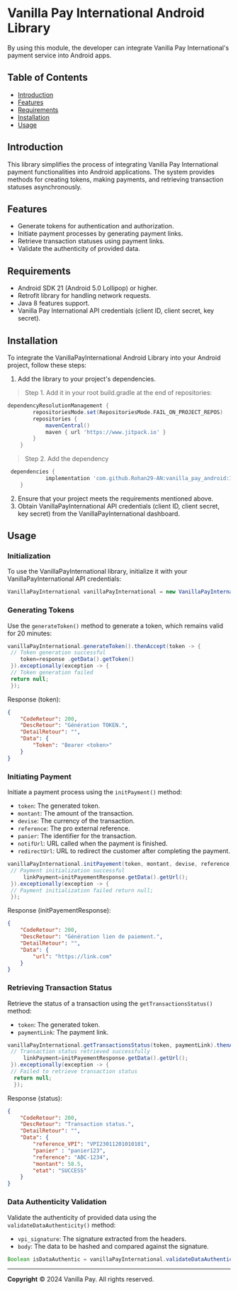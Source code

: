 

# Vanilla Pay International Android Library

By using this module, the developer can integrate Vanilla Pay International's payment service into Android apps.

## Table of Contents

- [Introduction](#introduction)
- [Features](#features)
- [Requirements](#requirements)
- [Installation](#installation)
- [Usage](#usage)

## Introduction

This library simplifies the process of integrating Vanilla Pay International payment functionalities into Android applications. The system provides methods for creating tokens, making payments, and retrieving transaction statuses asynchronously.

## Features

- Generate tokens for authentication and authorization.
- Initiate payment processes by generating payment links.
- Retrieve transaction statuses using payment links.
- Validate the authenticity of provided data.

## Requirements

- Android SDK 21 (Android 5.0 Lollipop) or higher.
- Retrofit library for handling network requests.
- Java 8 features support.
- Vanilla Pay International  API credentials (client ID, client secret, key secret).

## Installation

To integrate the VanillaPayInternational Android Library into your Android project, follow these steps:

1. Add the library to your project's dependencies.
> Step 1. Add it in your root build.gradle at the end of repositories:
```gradle  
dependencyResolutionManagement {
		repositoriesMode.set(RepositoriesMode.FAIL_ON_PROJECT_REPOS)
		repositories {
			mavenCentral()
			maven { url 'https://www.jitpack.io' }
		}
	} 
```  

> Step 2. Add the dependency

```gradle  
 dependencies {
	        implementation 'com.github.Rohan29-AN:vanilla_pay_android:1.0.1'
	}
````  

2. Ensure that your project meets the requirements mentioned above.
3. Obtain VanillaPayInternational API credentials (client ID, client secret, key secret) from the VanillaPayInternational dashboard.

## Usage

### Initialization

To use the VanillaPayInternational library, initialize it with your VanillaPayInternational API credentials:

```java  
VanillaPayInternational vanillaPayInternational = new VanillaPayInternational(clientId, clientSecret, keySecret, vpiVersion);  
```  

### Generating Tokens

Use the `generateToken()` method to generate a token, which remains valid for 20 minutes:

```java  
vanillaPayInternational.generateToken().thenAccept(token -> {  
 // Token generation successful
    token=response .getData().getToken()
 }).exceptionally(exception -> {  
 // Token generation failed 
 return null;
 });  
```  

Response (token):
```json
{
    "CodeRetour": 200,
    "DescRetour": "Génération TOKEN.",
    "DetailRetour": "",
    "Data": {
    	"Token": "Bearer <token>"
 	}
}
```


### Initiating Payment

Initiate a payment process using the `initPayment()` method:

- `token`: The generated token.
- `montant`: The amount of the transaction.
- `devise`: The currency of the transaction.
- `reference`: The pro external reference.
- `panier`: The identifier for the transaction.
- `notifUrl`: URL called when the payment is finished.
- `redirectUrl`: URL to redirect the customer after completing the payment.

```java  
vanillaPayInternational.initPayement(token, montant, devise, reference, panier, notifUrl, redirectUrl).thenAccept(initPayementResponse -> {  
 // Payment initialization successful
	 linkPayment=initPayementResponse.getData().getUrl();
 }).exceptionally(exception -> {  
 // Payment initialization failed return null;
 });  
```  

Response (initPayementResponse):
```json
{
    "CodeRetour": 200,
    "DescRetour": "Génération lien de paiement.",
    "DetailRetour": "",
    "Data": {
        "url": "https://link.com"
    }
}
```

### Retrieving Transaction Status

Retrieve the status of a transaction using the `getTransactionsStatus()` method:

- `token`: The generated token.
- `paymentLink`: The payment link.


```java  
vanillaPayInternational.getTransactionsStatus(token, paymentLink).thenAccept(status -> {  
 // Transaction status retrieved successfully
	 linkPayment=initPayementResponse.getData().getUrl();
 }).exceptionally(exception -> {  
 // Failed to retrieve transaction status
  return null;
  });  
```  

Response (status):
```json
{
    "CodeRetour": 200,
    "DescRetour": "Transaction status.",
    "DetailRetour": "",
    "Data": {
        "reference_VPI": "VPI23011201010101",
	    "panier" : "panier123",
        "reference": "ABC-1234",
        "montant": 58.5,
        "etat": "SUCCESS"
    }
}
```

### Data Authenticity Validation

Validate the authenticity of provided data using the `validateDataAuthenticity()` method:

- `vpi_signature`: The signature extracted from the headers.
- `body`: The data to be hashed and compared against the signature.

```java  
Boolean isDataAuthentic = vanillaPayInternational.validateDataAuthenticity(vpi_signature, body);  
```  
---
**Copyright**   © 2024  Vanilla Pay. All rights reserved.  